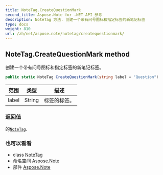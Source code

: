 ```yaml
---
title: NoteTag.CreateQuestionMark
second_title: Aspose.Note for .NET API 参考
description: NoteTag 方法. 创建一个带有问号图标和指定标签的新笔记标签
type: docs
weight: 810
url: /zh/net/aspose.note/notetag/createquestionmark/
---
```

## NoteTag.CreateQuestionMark method

创建一个带有问号图标和指定标签的新笔记标签。

```csharp
public static NoteTag CreateQuestionMark(string label = "Question")
```

| 范围 | 类型 | 描述 |
| --- | --- | --- |
| label | String | 标签的标签。 |

### 返回值

的[`NoteTag`](../).

### 也可以看看

* class [NoteTag](../)
* 命名空间 [Aspose.Note](../../notetag/)
* 部件 [Aspose.Note](../../../)


